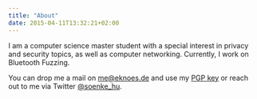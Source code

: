 ```yaml
---
title: "About"
date: 2015-04-11T13:32:21+02:00
---
```

I am a computer science master student with a special interest in privacy and security topics, as well as computer networking. Currently, I work on Bluetooth Fuzzing.
<!--more-->
You can drop me a mail on me@eknoes.de and use my [PGP key](/0x3D09BECE9BA2F912.asc) or reach out to me via Twitter [@soenke_hu](https://twitter.com/soenke_hu). 
